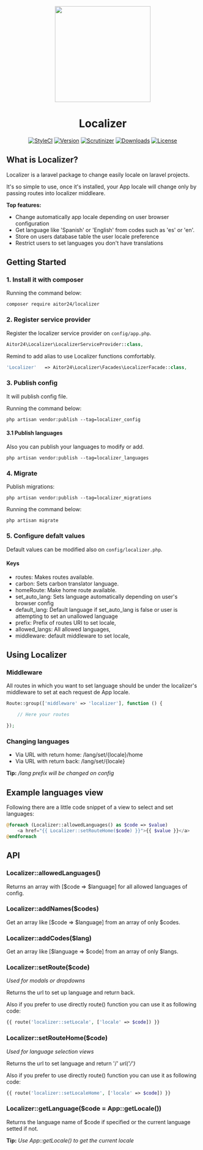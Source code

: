 <p align="center"><img height="250" src="https://i.imgur.com/D7Fy4MB.png"></p>

<h1 align="center">Localizer</h1>

<p align="center">
    <a href="https://styleci.io/repos/74991261"><img src="https://styleci.io/repos/74991261/shield?style=flat&branch=master" alt="StyleCI"></a>
    <a href="https://github.com/24aitor/Localizer/releases"><img src="https://poser.pugx.org/aitor24/localizer/v/stable.svg" alt="Version"></a>
    <a href="https://scrutinizer-ci.com/g/24aitor/Localizer/?branch=master"><img src="https://scrutinizer-ci.com/g/24aitor/Localizer/badges/quality-score.png?b=master" alt="Scrutinizer"></a>
    <a href="https://github.com/24aitor/Localizer"><img src="https://poser.pugx.org/aitor24/localizer/d/total.svg" alt="Downloads"></a>
    <a href="https://raw.githubusercontent.com/24aitor/localizer/master/LICENSE"><img src="https://poser.pugx.org/aitor24/localizer/license.svg" alt="License"></a>
</p>


## What is Localizer?

Localizer is a laravel package to change easily locale on laravel projects.

It's so simple to use, once it's installed, your App locale will change only by passing routes into localizer middleare.

**Top features:**

- Change automatically app locale depending on user browser configuration
- Get language like 'Spanish' or 'English' from codes such as 'es' or 'en'.
- Store on users database table the user locale preference
- Restrict users to set languages you don't have translations

## Getting Started

### 1. Install it with composer

Running the command below:

```
composer require aitor24/localizer
```

### 2. Register service provider

Register the localizer service provider on ``config/app.php``.

```php
Aitor24\Localizer\LocalizerServiceProvider::class,
```

Remind to add alias to use Localizer functions comfortably.

```php
'Localizer'   => Aitor24\Localizer\Facades\LocalizerFacade::class,
```

### 3. Publish config

It will publish config file.

Running the command below:

```
php artisan vendor:publish --tag=localizer_config
```


#### 3.1 Publish languages

Also you can publish your languages to modify or add.

```
php artisan vendor:publish --tag=localizer_languages
```

### 4. Migrate

Publish migrations:
```
php artisan vendor:publish --tag=localizer_migrations
```

Running the command below:

```
php artisan migrate
```


### 5. Configure defalt values

Default values can be modified also on `config/localizer.php`.

#### Keys

- routes: Makes routes available.
- carbon: Sets carbon translator language.
- homeRoute: Make home route available.
- set_auto_lang: Sets language automatically depending on user's browser config
- default_lang: Default language if set_auto_lang is false or user is attempting to set an unallowed language
- prefix: Prefix of routes URI to set locale,
- allowed_langs: All allowed languages,
- middleware: default middleware to set locale,

## Using Localizer

### Middleware

All routes in which you want to set language should be under the localizer's
middleware to set at each request de App locale.

```php
Route::group(['middleware' => 'localizer'], function () {

    // Here your routes

});
```

### Changing languages

- Via URL with return home: /lang/set/{locale}/home
- Via URL with return back: /lang/set/{locale}

**Tip:** */lang prefix will be changed on config*

## Example languages view

Following there are a little code snippet of a view to select and
set languages:

```php
@foreach (Localizer::allowedLanguages() as $code => $value)
    <a href="{{ Localizer::setRouteHome($code) }}">{{ $value }}</a>
@endforeach
```

## API

### Localizer::allowedLanguages()

Returns an array with [$code => $language] for all allowed
languages of config.

### Localizer::addNames($codes)

Get an array like [$code => $language] from an array of only $codes.


### Localizer::addCodes($lang)

Get an array like [$language => $code] from an array of only $langs.

### Localizer::setRoute($code)

*Used for modals or dropdowns*

Returns the url to set up language and return back.

Also if you prefer to use directly route() function you can use it
as following code:

```php
{{ route('localizer::setLocale', ['locale' => $code]) }}
```

### Localizer::setRouteHome($code)

*Used for language selection views*

Returns the url to set language and return '/' *url('/')*

Also if you prefer to use directly route() function you can use it
as following code:

```php
{{ route('localizer::setLocaleHome', ['locale' => $code]) }}
```

### Localizer::getLanguage($code = App::getLocale())

Returns the language name of $code if specified or the current
language setted if not.

**Tip:** *Use App::getLocale() to get the current locale*

